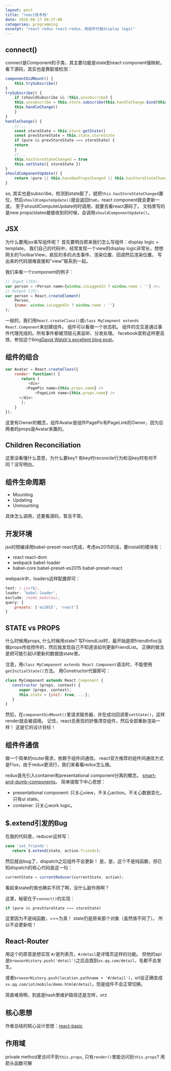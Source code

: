 ```yaml
---
layout: post
title: "react技术栈"
date: 2016-08-17 08:27:00
categories: programming
excerpt: "react redux react-redux，用组件代替display logic"
---
```


## connect()

connect是Component的子类，其主要功能是state到react component强映射。
看下源码，其实也是靠脏值检测：

```javascript
componentDidMount() {
    this.trySubscribe()
}
trySubscribe() {
    if (shouldSubscribe && !this.unsubscribe) {
	this.unsubscribe = this.store.subscribe(this.handleChange.bind(this))
	this.handleChange()
    }
}
handleChange() {
    //...
    const storeState = this.store.getState()
    const prevStoreState = this.state.storeState
    if (pure && prevStoreState === storeState) {
	return
    }
    //...
    this.hasStoreStateChanged = true
    this.setState({ storeState })
}
shouldComponentUpdate() {
    return !pure || this.haveOwnPropsChanged || this.hasStoreStateChanged
}
```

so, 其实也是subscribe，检测到state脏了，就把`this.hasStoreStateChanged`置位，然后`shouldComputeUpdate()`就会返回true，react component就会更新一波。
至于shouldComputeUpdate何时调用，就要去看react源码了。
文档里写的是new props/states被接收到的时候，会调用`shouldComponentUpdate()`。


## JSX

为什么要用jsx来写组件呢？
首先要明白原来我们怎么写组件：display logic + template。
我们自己的代码中，经常发现一个view的display logic非常长，想想网关的ToolbarView，疯狂的多的点击事件、渲染位置、回调然后渲染位置。
写出来的代码很难直接和"view"联系到一起。


我们来看一个component的例子：

```javascript
// Input (JSX):
var person = <Person name={window.isLoggedIn ? window.name : ''} />;
// Output (JS):
var person = React.createElement(
    Person,
    {name: window.isLoggedIn ? window.name : ''}
);
```

一般的，我们用`React.createClass()`或`class MyCompnent extends React.Component`来创建组件。
组件可以看做一个状态机。
组件的交互是通过事件代理完成的。所有事件都被顶层元素监听、分发处理。
facebook宣称这样更高效，参加这个blog[David Walsh\'s excellent blog post](https://davidwalsh.name/event-delegate)。

## 组件的组合

```javascript
var Avatar = React.createClass({
    render: function() {
       return (
          <div>
	     <PagePic name={this.props.name} />
     	     <PageLink name={this.props.name} />
	  </div>
       );
    }
});
```

这里有Owner的概念，组件Avatar是组件PagePic和PageLink的Owner，因为后两者的props是Avatar来置的。

## Children Reconciliation

这里没看懂什么意思，为什么要key?
有key时reconcile行为和没key时有何不同？没写明白。

## 组件生命周期

* Mounting
* Updating
* Unmounting

具体怎么调用，还要看源码，暂且不管。

## 开发环境

jsx的预编译用babel-preset-react完成，考虑es2015的话，要install的模块有：

* react react-dom
* webpack babel-loader
* babel-core babel-preset-es2015 babel-preset-react

webpack中，loaders这样配置即可：

```javascript
test: /.jsx?$/,
loader: 'babel-loader',
exclude: /node_modules/,
query: {
    presets: ['es2015', 'react']
}
```

## STATE vs PROPS

什么时候用props, 什么时候用state?
写FriendList时，最开始是把friendInfos当做props传给控件的，然后我发现自己不知道该如何更新FriendList。
正确的做法是把可能引起UI更新的数据放state里。

注意，用`class MyComponent extends React.Component`语法时，不能使用`getInitialState()`方法。
用Constructor代替即可：

```javascript
class MyComponent extends React.Component {
   constructor (props, context) {
      super (props, context);
      this.state = {init: true, ...};
   }
}
```

然后，在`componentDidMount()`里请求服务器，并在成功回调里`setState()`，这样render就会被调用。
记住，react总表现的好像清空组件，然后全部重新渲染一样！
这是它的设计目标！

## 组件件通信

做一个简单的router需求，依赖于组件间通信。
react官方推荐的组件间通信方式是Flux，由于redux更流行，我们来看看redux怎么做。

redux首先引入container和presentational component分离的概念。
[smart-and-dumb-components](https://medium.com/@dan_abramov/smart-and-dumb-components-7ca2f9a7c7d0#.jtmy45bvz)。
简单提取下中心思想：

* presentational component: 只关心view，不关心action。不关心数据变化，只有ui state。
* container: 只关心work logic。

## $.extend引发的Bug

在我的代码里，reducer这样写：

```javascript
case 'set_friends':
   return $.extend(state, action.friends);
```

然后就出bug了，dispatch之后组件不会更新！
是，是，这个不是纯函数，但已知dispatch的核心代码是这一句：

```javascript
currentState = currentReducer(currentState, action);
```

看起来state的值也确实不同了啊，没什么副作用啊？

这里，秘密在于`connect()`的实现：

```javascript
if (pure && prevStoreState === storeState)
```

这里因为不是纯函数，===为真！ state仍是原来那个对象（虽然值不同了）。
所以不会更新啦！

## React-Router

用这个的原意是想实现 `#/`是列表页，`#/detail`是详情页这样的功能。
但他的api是`browserHistory.push('detail')`之后会跳到`xx.qq.com/detail`，毛都不会发生。

或者`browserHistory.push(location.pathname + '#/detail')`，url会正确变成`xx.qq.com/iot/mobile/demo.html#/detail`，但是组件不会正常切换。

简直难用啊，到底是hash里维护路径还是怎样，orz

## 核心思想

作者总结的核心设计思想：[react-basic](https://github.com/reactjs/react-basic)

## 作用域

private method里访问不到`this.props`, 只有`render()`里能访问到`this.props`?
用箭头函数可解
